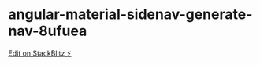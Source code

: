 # angular-material-sidenav-generate-nav-8ufuea

[Edit on StackBlitz ⚡️](https://stackblitz.com/edit/angular-material-sidenav-generate-nav-8ufuea)